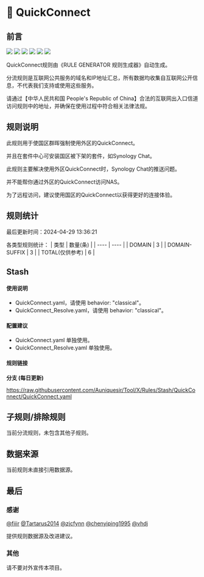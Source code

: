 # 🧸 QuickConnect

## 前言

![](https://shields.io/badge/-移除重复规则-ff69b4) ![](https://shields.io/badge/-DOMAIN与DOMAIN--SUFFIX合并-green) ![](https://shields.io/badge/-DOMAIN--SUFFIX间合并-critical) ![](https://shields.io/badge/-DOMAIN与DOMAIN--KEYWORD合并-9cf) ![](https://shields.io/badge/-DOMAIN--SUFFIX与DOMAIN--KEYWORD合并-blue) ![](https://shields.io/badge/-IP--CIDR(6)合并-blueviolet) 

QuickConnect规则由《RULE GENERATOR 规则生成器》自动生成。

分流规则是互联网公共服务的域名和IP地址汇总，所有数据均收集自互联网公开信息，不代表我们支持或使用这些服务。

请通过【中华人民共和国 People's Republic of China】合法的互联网出入口信道访问规则中的地址，并确保在使用过程中符合相关法律法规。

## 规则说明
此规则用于使国区群晖强制使用外区的QuickConnect。

并且在套件中心可安装国区被下架的套件，如Synology Chat。

此规则主要解决使用外区QuickConnect时，Synology Chat的推送问题。

并不能帮你通过外区的QuickConnect访问NAS。

为了远程访问，建议使用国区的QuickConnect以获得更好的连接体验。

## 规则统计

最后更新时间：2024-04-29 13:36:21

各类型规则统计：
| 类型 | 数量(条)  | 
| ---- | ----  |
| DOMAIN | 3  | 
| DOMAIN-SUFFIX | 3  | 
| TOTAL(仅供参考) | 6  | 


## Stash 

#### 使用说明
- QuickConnect.yaml，请使用 behavior: "classical"。
- QuickConnect_Resolve.yaml，请使用 behavior: "classical"。

#### 配置建议
- QuickConnect.yaml 单独使用。
- QuickConnect_Resolve.yaml 单独使用。

#### 规则链接
**分支 (每日更新)**

https://raw.githubusercontent.com/Auniquesir/Tool/X/Rules/Stash/QuickConnect/QuickConnect.yaml











## 子规则/排除规则


当前分流规则，未包含其他子规则。

## 数据来源

当前规则未直接引用数据源。

## 最后

### 感谢

[@fiiir](https://github.com/fiiir) [@Tartarus2014](https://github.com/Tartarus2014) [@zjcfynn](https://github.com/zjcfynn) [@chenyiping1995](https://github.com/chenyiping1995) [@vhdj](https://github.com/vhdj)

提供规则数据源及改进建议。

### 其他

请不要对外宣传本项目。